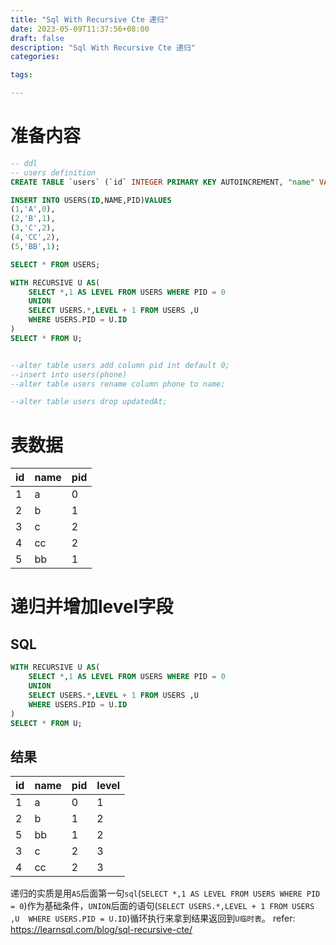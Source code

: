 ```yaml
---
title: "Sql With Recursive Cte 递归"
date: 2023-05-09T11:37:56+08:00
draft: false
description: "Sql With Recursive Cte 递归"
categories:

tags:

---
```

# 准备内容
```sql
-- ddl
-- users definition
CREATE TABLE `users` (`id` INTEGER PRIMARY KEY AUTOINCREMENT, "name" VARCHAR(255) NOT NULL, pid int default 0);

INSERT INTO USERS(ID,NAME,PID)VALUES
(1,'A',0),
(2,'B',1),
(3,'C',2),
(4,'CC',2),
(5,'BB',1);

SELECT * FROM USERS;

WITH RECURSIVE U AS(
	SELECT *,1 AS LEVEL FROM USERS WHERE PID = 0
	UNION 
	SELECT USERS.*,LEVEL + 1 FROM USERS ,U 
	WHERE USERS.PID = U.ID
)
SELECT * FROM U;


--alter table users add column pid int default 0;
--insert into users(phone)
--alter table users rename column phone to name;

--alter table users drop updatedAt;
```
# 表数据
id|name|pid|
--|----|---
 1|a   |  0|
 2|b   |  1|
 3|c   |  2|
 4|cc  |  2|
 5|bb  |  1|

# 递归并增加level字段
## SQL
```sql
WITH RECURSIVE U AS(
	SELECT *,1 AS LEVEL FROM USERS WHERE PID = 0
	UNION 
	SELECT USERS.*,LEVEL + 1 FROM USERS ,U 
	WHERE USERS.PID = U.ID
)
SELECT * FROM U;
```
## 结果
id|name|pid|level|
--|----|---|-----|
 1|a   |  0|    1|
 2|b   |  1|    2|
 5|bb  |  1|    2|
 3|c   |  2|    3|
 4|cc  |  2|    3|

递归的实质是用`AS`后面第一句`sql`(`SELECT *,1 AS LEVEL FROM USERS WHERE PID = 0`)作为基础条件，`UNION`后面的语句(`SELECT USERS.*,LEVEL + 1 FROM USERS ,U 
	WHERE USERS.PID = U.ID`)循环执行来拿到结果返回到`U临时表`。
refer: https://learnsql.com/blog/sql-recursive-cte/